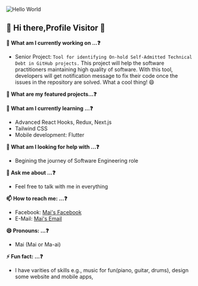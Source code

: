 ![Hello World](https://media.giphy.com/media/h408T6Y5GfmXBKW62l/giphy.gif)

## 🌈 Hi there,Profile Visitor 👋

**🔭 What am I currently working on ...❓**
  - Senior Project: `Tool for identifying On-hold Self-Admitted Technical Debt in GitHub projects.` This project will help the software practitioners maintaining high quality of software. With this tool, developers will get notification message to fix their code once the issues in the repository are solved. What a cool thing! 😄
  
**🚀 What are my featured projects...❓**

  
**🌱 What am I currently learning ...❓**
  - Advanced React Hooks, Redux, Next.js
  - Tailwind CSS
  - Mobile development: Flutter
  
<!--**👯 I’m looking to collaborate on ...**-->

**🤔 What am I looking for help with ...❓**
  - Begining the journey of Software Engineering role
  
**💬 Ask me about ...❓**
  - Feel free to talk with me in everything 
  
**📫 How to reach me: ...❓**
  - Facebook: [Mai's Facebook](https://www.facebook.com/mungkung.mai/)
  - E-Mail: [Mai's Email](mailto:saranphon.mai@gmail.com)
  
**😄 Pronouns: ...❓**
  - Mai (Mai or Ma-ai)
  
**⚡ Fun fact: ...❓**
  - I have varities of skills e.g., music for fun(piano, guitar, drums), design some website and mobile apps, 
